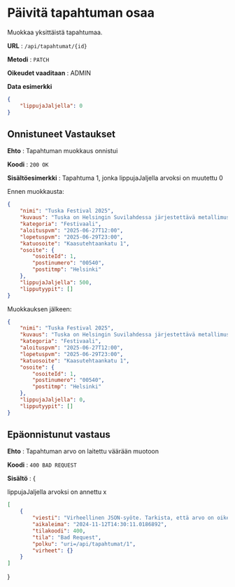 # Päivitä tapahtuman osaa

Muokkaa yksittäistä tapahtumaa.

**URL** : `/api/tapahtumat/{id}`

**Metodi** : `PATCH`

**Oikeudet vaaditaan** : ADMIN

**Data esimerkki**

```json
{
    "lippujaJaljella": 0
}
```

## Onnistuneet Vastaukset

**Ehto** : Tapahtuman muokkaus onnistui

**Koodi** : `200 OK`

**Sisältöesimerkki** :
Tapahtuma 1, jonka lippujaJaljella arvoksi on muutettu 0

Ennen muokkausta:
```json
{
    "nimi": "Tuska Festival 2025",
    "kuvaus": "Tuska on Helsingin Suvilahdessa järjestettävä metallimusiikkiin keskittynyt festivaali.",
    "kategoria": "Festivaali",
    "aloituspvm": "2025-06-27T12:00",
    "lopetuspvm": "2025-06-29T23:00",
    "katuosoite": "Kaasutehtaankatu 1",
    "osoite": {
        "osoiteId": 1,
        "postinumero": "00540",
        "postitmp": "Helsinki"
    },
    "lippujaJaljella": 500,
    "lipputyypit": []
}
```

Muokkauksen jälkeen:
```json
{
    "nimi": "Tuska Festival 2025",
    "kuvaus": "Tuska on Helsingin Suvilahdessa järjestettävä metallimusiikkiin keskittynyt festivaali.",
    "kategoria": "Festivaali",
    "aloituspvm": "2025-06-27T12:00",
    "lopetuspvm": "2025-06-29T23:00",
    "katuosoite": "Kaasutehtaankatu 1",
    "osoite": {
        "osoiteId": 1,
        "postinumero": "00540",
        "postitmp": "Helsinki"
    },
    "lippujaJaljella": 0,
    "lipputyypit": []
}
```

## Epäonnistunut vastaus

**Ehto** : Tapahtuman arvo on laitettu väärään muotoon

**Koodi** : `400 BAD REQUEST`

**Sisältö** : {

lippujaJaljella arvoksi on annettu x

```json
[
    {
        "viesti": "Virheellinen JSON-syöte. Tarkista, että arvo on oikeassa muodossa.",
        "aikaleima": "2024-11-12T14:30:11.0186892",
        "tilakoodi": 400,
        "tila": "Bad Request",
        "polku": "uri=/api/tapahtumat/1",
        "virheet": {}
    }
]
```
}